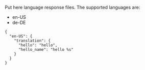 Put here language response files. The supported languages are:

* en-US
* de-DE

```
{
  "en-US": {
    "translation": {
      "hello": "hello",
      "hello_name": "hello %s"
    }
  }
}
```
